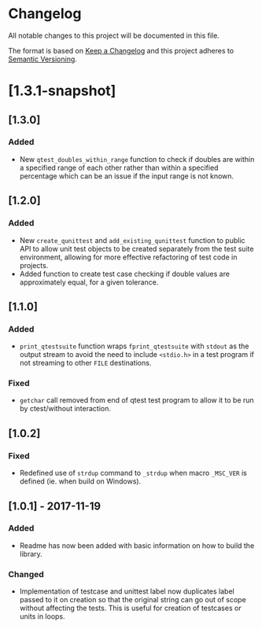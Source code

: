 # Changelog
All notable changes to this project will be documented in this file.

The format is based on [Keep a Changelog](http://keepachangelog.com/en/1.0.0/)
and this project adheres to [Semantic Versioning](http://semver.org/spec/v2.0.0.html).

# [1.3.1-snapshot]

## [1.3.0]
### Added
- New `qtest_doubles_within_range` function to check if doubles are within a specified range
  of each other rather than within a specified percentage which can be an issue if the input
  range is not known.
  
## [1.2.0]
### Added
- New `create_qunittest` and `add_existing_qunittest` function to public API to allow unit test
  objects to be created separately from the test suite environment, allowing for more effective
  refactoring of test code in projects.
- Added function to create test case checking if double values are approximately equal, for a 
  given tolerance.

## [1.1.0]
### Added
- `print_qtestsuite` function wraps `fprint_qtestsuite` with `stdout` as the output stream
   to avoid the need to include `<stdio.h>` in a test program if not streaming to other `FILE`
   destinations.

### Fixed
- `getchar` call removed from end of qtest test program to allow it to be run by ctest/without
  interaction.

## [1.0.2]
### Fixed
- Redefined use of `strdup` command to `_strdup` when macro `_MSC_VER` is defined (ie. when
  build on Windows).

## [1.0.1] - 2017-11-19
### Added
- Readme has now been added with basic information on how to build the library.

### Changed
- Implementation of testcase and unittest label now duplicates label passed to it on creation
  so that the original string can go out of scope without affecting the tests. This is useful
  for creation of testcases or units in loops.

